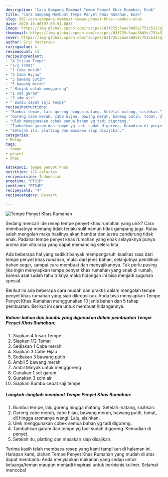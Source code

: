 ```yaml
---
description: "Cara Gampang Membuat Tempe Penyet Khas Rumahan, Enak"
title: "Cara Gampang Membuat Tempe Penyet Khas Rumahan, Enak"
slug: 507-cara-gampang-membuat-tempe-penyet-khas-rumahan-enak
date: 2020-10-06T07:50:51.803Z
image: https://img-global.cpcdn.com/recipes/d3f725c5aae38d5e/751x532cq70/tempe-penyet-khas-rumahan-foto-resep-utama.jpg
thumbnail: https://img-global.cpcdn.com/recipes/d3f725c5aae38d5e/751x532cq70/tempe-penyet-khas-rumahan-foto-resep-utama.jpg
cover: https://img-global.cpcdn.com/recipes/d3f725c5aae38d5e/751x532cq70/tempe-penyet-khas-rumahan-foto-resep-utama.jpg
author: Eric Patterson
ratingvalue: 4
reviewcount: 14
recipeingredient:
- "4 Irisan Tempe"
- "1/2 Tomat"
- "1 Cabe merah"
- "3 Cabe Hijau"
- "3 bawang putih"
- "5 bawang merah"
- " Minyak untuk menggoreng"
- "1 sdt garam"
- "3 sdm air"
- " Bumbu cepat saji tempe"
recipeinstructions:
- "Bumbui tempe, lalu goreng hingga matang. Setelah matang, sisihkan."
- "Goreng cabe merah, cabe hijau, bawang merah, bawang putih, tomat, dll hingga aromanya wangi. Lalu, sisihkan."
- "Ulek menggunakan cobek semua bahan yg tadi digoreng."
- "Tambahkan garam dan tempe yg tadi sudah digoreng. Kemudian di penyet."
- "Setelah itu, platting dan masakan siap disajikan."
categories:
- Resep
tags:
- tempe
- penyet
- khas

katakunci: tempe penyet khas 
nutrition: 176 calories
recipecuisine: Indonesian
preptime: "PT31M"
cooktime: "PT54M"
recipeyield: "4"
recipecategory: Dessert

---
```



![Tempe Penyet Khas Rumahan](https://img-global.cpcdn.com/recipes/d3f725c5aae38d5e/751x532cq70/tempe-penyet-khas-rumahan-foto-resep-utama.jpg)

Sedang mencari ide resep tempe penyet khas rumahan yang unik? Cara membuatnya memang tidak terlalu sulit namun tidak gampang juga. Kalau salah mengolah maka hasilnya akan hambar dan justru cenderung tidak enak. Padahal tempe penyet khas rumahan yang enak selayaknya punya aroma dan cita rasa yang dapat memancing selera kita.

Ada beberapa hal yang sedikit banyak mempengaruhi kualitas rasa dari tempe penyet khas rumahan, mulai dari jenis bahan, selanjutnya pemilihan bahan segar, sampai cara membuat dan menyajikannya. Tak perlu pusing jika ingin menyiapkan tempe penyet khas rumahan yang enak di rumah, karena asal sudah tahu triknya maka hidangan ini bisa menjadi suguhan spesial.




Berikut ini ada beberapa cara mudah dan praktis dalam mengolah tempe penyet khas rumahan yang siap dikreasikan. Anda bisa menyiapkan Tempe Penyet Khas Rumahan menggunakan 10 jenis bahan dan 5 tahap pembuatan. Berikut ini cara untuk membuat hidangannya.

<!--inarticleads1-->

##### Bahan-bahan dan bumbu yang digunakan dalam pembuatan Tempe Penyet Khas Rumahan:

1. Siapkan 4 Irisan Tempe
1. Siapkan 1/2 Tomat
1. Sediakan 1 Cabe merah
1. Siapkan 3 Cabe Hijau
1. Sediakan 3 bawang putih
1. Ambil 5 bawang merah
1. Ambil  Minyak untuk menggoreng
1. Gunakan 1 sdt garam
1. Gunakan 3 sdm air
1. Siapkan  Bumbu cepat saji tempe




<!--inarticleads2-->

##### Langkah-langkah membuat Tempe Penyet Khas Rumahan:

1. Bumbui tempe, lalu goreng hingga matang. Setelah matang, sisihkan.
1. Goreng cabe merah, cabe hijau, bawang merah, bawang putih, tomat, dll hingga aromanya wangi. Lalu, sisihkan.
1. Ulek menggunakan cobek semua bahan yg tadi digoreng.
1. Tambahkan garam dan tempe yg tadi sudah digoreng. Kemudian di penyet.
1. Setelah itu, platting dan masakan siap disajikan.




Terima kasih telah membaca resep yang kami tampilkan di halaman ini. Harapan kami, olahan Tempe Penyet Khas Rumahan yang mudah di atas dapat membantu Anda menyiapkan makanan yang sedap untuk keluarga/teman maupun menjadi inspirasi untuk berbisnis kuliner. Selamat mencoba!
